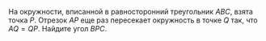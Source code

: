 На  окружности,  вписанной  в  равносторонний  треугольник $ABC$, взята точка $P$. Отрезок  $AP$ еще раз пересекает окружность в точке $Q$ так, что $AQ = QP$. Найдите угол $BPC$.
